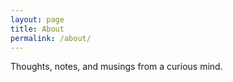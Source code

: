 ```yaml
---
layout: page
title: About
permalink: /about/
---
```


Thoughts, notes, and musings from a curious mind.
